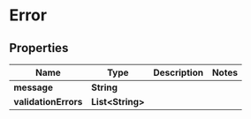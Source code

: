 # Error

## Properties
Name | Type | Description | Notes
------------ | ------------- | ------------- | -------------
**message** | **String** |  | 
**validationErrors** | **List&lt;String&gt;** |  | 
